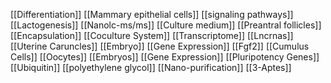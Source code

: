 [[Differentiation]]
[[Mammary epithelial cells]]
[[signaling pathways]]
[[Lactogenesis]]
[[Nanolc-ms/ms]]
[[Culture medium]]
[[Preantral follicles]]
[[Encapsulation]]
[[Coculture System]]
[[Transcriptome]]
[[Lncrnas]]
[[Uterine Caruncles]]
[[Embryo]]
[[Gene Expression]]
[[Fgf2]]
[[Cumulus Cells]]
[[Oocytes]]
[[Embryos]]
[[Gene Expression]]
[[Pluripotency Genes]]
[[Ubiquitin]]
[[polyethylene glycol]]
[[Nano-purification]]
[[3-Aptes]]

